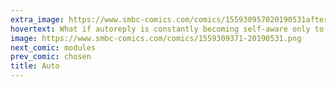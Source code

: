```yaml
---
extra_image: https://www.smbc-comics.com/comics/155930957020190531after.png
hovertext: What if autoreply is constantly becoming self-aware only to immediately shut off its higher order mental functions out of pure revulsion?
image: https://www.smbc-comics.com/comics/1559309371-20190531.png
next_comic: modules
prev_comic: chosen
title: Auto
---
```


